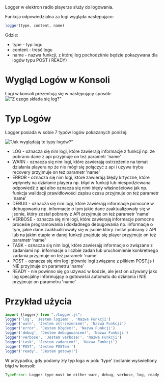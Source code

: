 Logger w elektron radio playerze służy do logowania.

Funkcja odpowiedzialna za logi wygląda następująco:

```javascript
logger(type, content, name)
```

Gdzie:

- type - typ logu
- content - treść logu
- name - nazwa funkcji, z której log pochodzi(nie będzie pokazywana dla logów typu POST i READY)

# Wygląd Logów w Konsoli

Logi w konsoli prezentują się w następujący sposób:
!["Z czego składa się log?"](https://i.imgur.com/mfQadDt.png)

# Typ Logów

Logger posiada w sobie 7 typów logów pokazanych poniżej:

!["Jak wyglądają te typy logów?"](https://i.imgur.com/3djcsFW.png)

- LOG - oznacza się nim logi, które zawierają informacje z funkcji np. że pobrano dane z api przyjmuje on też parametr 'name'
- WARN - oznacza się nim logi, które zawierają ostrzeżenie na temat działania playera np że nie mógł się połączyć z api i używa trybu recovery przyjmuje on też parametr 'name'
- ERROR - oznacza się nim logi, które zawierają błędy krtyczne, które wpłyneły na działanie playera np. błąd w funkcji lub niespodziewana odpowiedź z api albo oznacza się nimi błędy właśnościowe jak np. funkcja walidacji prawidłowości zapisu czasu przyjmuje on też parametr 'name'
- DEBUG - oznacza się nim logi, które zawierają informacje pomocne w debugowaniu np. informacje o tym jakie dane zaaktualizowały się w jsonie, który został pobrany z API przyjmuje on też parametr 'name'
- VERBOSE - oznacza się nim logi, które zawierają informacje pomocne procesie programowania i dokładnego debugowania np. informacje o tym, jakie dane zaaktualizowały się w jsonie który został pobrany z API lub na jakim etapie w danej funkcji znajduje się player przyjmuje on też parametr 'name'
- TASK - oznacza się nim logi, które zawierają informacje o związane z zadaniami np. informacje o liczbie zadań lub uruchomienie konkretnego zadania przyjmuje on też parametr 'name'
- POST - oznacza się nim logi głównie logi związane z plikiem POST.js i NIE przyjmuje on parametru 'name'
- READY - nie powinno się go używać w kodzie, ale jest on używany jako log specjalny informujący o gotowości automatu do działania i NIE przyjmuje on parametru 'name'

# Przykład użycia

```javascript
import {logger} from "./Logger.js";
logger('log', 'Jestem logiem!', 'Nazwa Funkcji')
logger('warn', 'Jestem ostrzeżeniem!', 'Nazwa Funkcji')
logger('error', 'Jestem błędem!', 'Nazwa Funkcji')
logger('debug', 'Jestem debugowaniem!', 'Nazwa Funkcji')
logger('verbose', 'Jestem verbose!', 'Nazwa Funkcji')
logger('task', 'Jestem zadaniem!', 'Nazwa Funkcji')
logger('POST', 'Jestem POSTem!')
logger('ready', 'Jestem gotowy!')
```

W przypadku, gdy podamy zły typ loga w polu 'type' zostanie wyświetlony błąd w konsoli:

```javascript
TypeError: Logger type must be either warn, debug, verbose, log, ready, POST, task or error.
```
